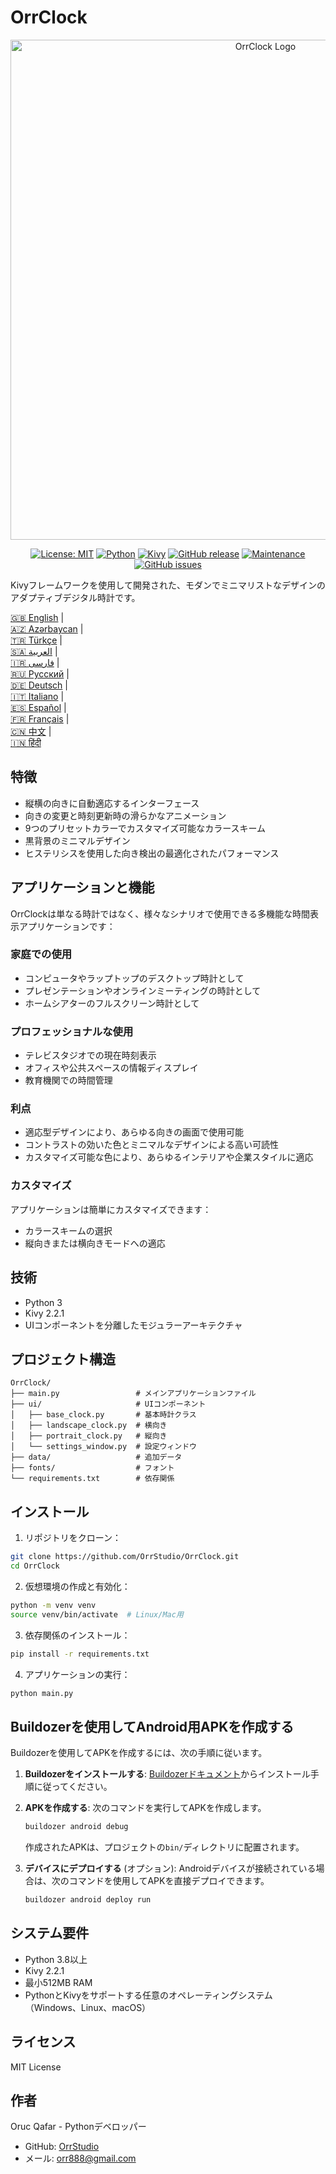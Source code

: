 # OrrClock

<div align="center">
  <img src="https://github.com/user-attachments/assets/83289c8e-472e-44d9-8bc7-eb27bec46763" alt="OrrClock Logo" width="800"/>
</div>

<div align="center">
  
[![License: MIT](https://img.shields.io/badge/License-MIT-yellow.svg)](https://opensource.org/licenses/MIT)
[![Python](https://img.shields.io/badge/Python-3.8%2B-blue)](https://www.python.org/)
[![Kivy](https://img.shields.io/badge/Kivy-2.2.1-brightgreen)](https://kivy.org/)
[![GitHub release](https://img.shields.io/badge/Release-v1.0.0-blue)](https://github.com/OrrStudio/OrrClock/releases)
[![Maintenance](https://img.shields.io/badge/Maintained%3F-yes-green.svg)](https://github.com/OrrStudio/OrrClock/graphs/commit-activity)
[![GitHub issues](https://img.shields.io/github/issues/OrrStudio/OrrClock)](https://github.com/OrrStudio/OrrClock/issues)

</div>

Kivyフレームワークを使用して開発された、モダンでミニマリストなデザインのアダプティブデジタル時計です。

[🇬🇧 English](../README.md) |  
[🇦🇿 Azərbaycan](README.az.md) |  
[🇹🇷 Türkçe](README.tr.md) |  
[🇸🇦 العربية](README.ar.md) |  
[🇮🇷 فارسی](README.fa.md) |  
[🇷🇺 Русский](README.ru.md) |  
[🇩🇪 Deutsch](README.de.md) |  
[🇮🇹 Italiano](README.it.md) |  
[🇪🇸 Español](README.es.md) |  
[🇫🇷 Français](README.fr.md) |  
[🇨🇳 中文](README.zh.md) |  
[🇮🇳 हिंदी](README.hi.md)

## 特徴

- 縦横の向きに自動適応するインターフェース
- 向きの変更と時刻更新時の滑らかなアニメーション
- 9つのプリセットカラーでカスタマイズ可能なカラースキーム
- 黒背景のミニマルデザイン
- ヒステリシスを使用した向き検出の最適化されたパフォーマンス

## アプリケーションと機能

OrrClockは単なる時計ではなく、様々なシナリオで使用できる多機能な時間表示アプリケーションです：

### 家庭での使用
- コンピュータやラップトップのデスクトップ時計として
- プレゼンテーションやオンラインミーティングの時計として
- ホームシアターのフルスクリーン時計として

### プロフェッショナルな使用
- テレビスタジオでの現在時刻表示
- オフィスや公共スペースの情報ディスプレイ
- 教育機関での時間管理

### 利点
- 適応型デザインにより、あらゆる向きの画面で使用可能
- コントラストの効いた色とミニマルなデザインによる高い可読性
- カスタマイズ可能な色により、あらゆるインテリアや企業スタイルに適応

### カスタマイズ
アプリケーションは簡単にカスタマイズできます：
- カラースキームの選択
- 縦向きまたは横向きモードへの適応

## 技術

- Python 3
- Kivy 2.2.1
- UIコンポーネントを分離したモジュラーアーキテクチャ

## プロジェクト構造

```
OrrClock/
├── main.py                 # メインアプリケーションファイル
├── ui/                     # UIコンポーネント
│   ├── base_clock.py       # 基本時計クラス
│   ├── landscape_clock.py  # 横向き
│   ├── portrait_clock.py   # 縦向き
│   └── settings_window.py  # 設定ウィンドウ
├── data/                   # 追加データ
├── fonts/                  # フォント
└── requirements.txt        # 依存関係
```

## インストール

1. リポジトリをクローン：
```bash
git clone https://github.com/OrrStudio/OrrClock.git
cd OrrClock
```

2. 仮想環境の作成と有効化：
```bash
python -m venv venv
source venv/bin/activate  # Linux/Mac用
```

3. 依存関係のインストール：
```bash
pip install -r requirements.txt
```

4. アプリケーションの実行：
```bash
python main.py
```

## Buildozerを使用してAndroid用APKを作成する

Buildozerを使用してAPKを作成するには、次の手順に従います。

1. **Buildozerをインストールする**:
   [Buildozerドキュメント](https://buildozer.readthedocs.io/en/latest/installation.html)からインストール手順に従ってください。

2. **APKを作成する**:
   次のコマンドを実行してAPKを作成します。
   ```bash
   buildozer android debug
   ```
   作成されたAPKは、プロジェクトの`bin/`ディレクトリに配置されます。

3. **デバイスにデプロイする** (オプション):
   Androidデバイスが接続されている場合は、次のコマンドを使用してAPKを直接デプロイできます。
   ```bash
   buildozer android deploy run
   ```

## システム要件

- Python 3.8以上
- Kivy 2.2.1
- 最小512MB RAM
- PythonとKivyをサポートする任意のオペレーティングシステム（Windows、Linux、macOS）

## ライセンス

MIT License

## 作者

Oruc Qafar - Pythonデベロッパー
- GitHub: [OrrStudio](https://github.com/OrrStudio)
- メール: orr888@gmail.com
